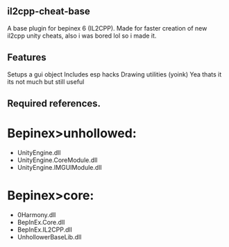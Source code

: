 ## il2cpp-cheat-base
A base plugin for bepinex 6 (IL2CPP). Made for faster creation of new il2cpp unity cheats, also i was bored lol so i made it.

## Features
Setups a gui object
Includes esp hacks
Drawing utilities (yoink)
Yea thats it its not much but still useful

## Required references.
 # Bepinex>unhollowed:
   - UnityEngine.dll
   - UnityEngine.CoreModule.dll
   - UnityEngine.IMGUIModule.dll
 # Bepinex>core:
   - 0Harmony.dll
   - BepInEx.Core.dll
   - BepInEx.IL2CPP.dll
   - UnhollowerBaseLib.dll



